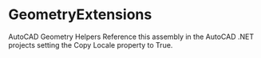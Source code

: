 # GeometryExtensions
AutoCAD Geometry Helpers
Reference this assembly in the AutoCAD .NET projects setting the Copy Locale property to True.
